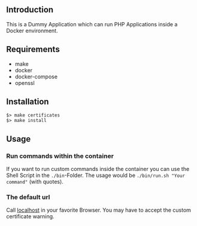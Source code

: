 ## Introduction

This is a Dummy Application which can run PHP Applications inside a Docker environment. 

## Requirements

- make
- docker
- docker-compose
- openssl

## Installation

```
$> make certificates
$> make install
```

## Usage

### Run commands within the container

If you want to run custom commands inside the container you 
can use the Shell Script in the ```./bin```-Folder. 
The usage would be ```./bin/run.sh "Your command"``` (with quotes).

### The default url

Call [localhost](https://127.0.0.1) in your favorite Browser.
You may have to accept the custom certificate warning.
